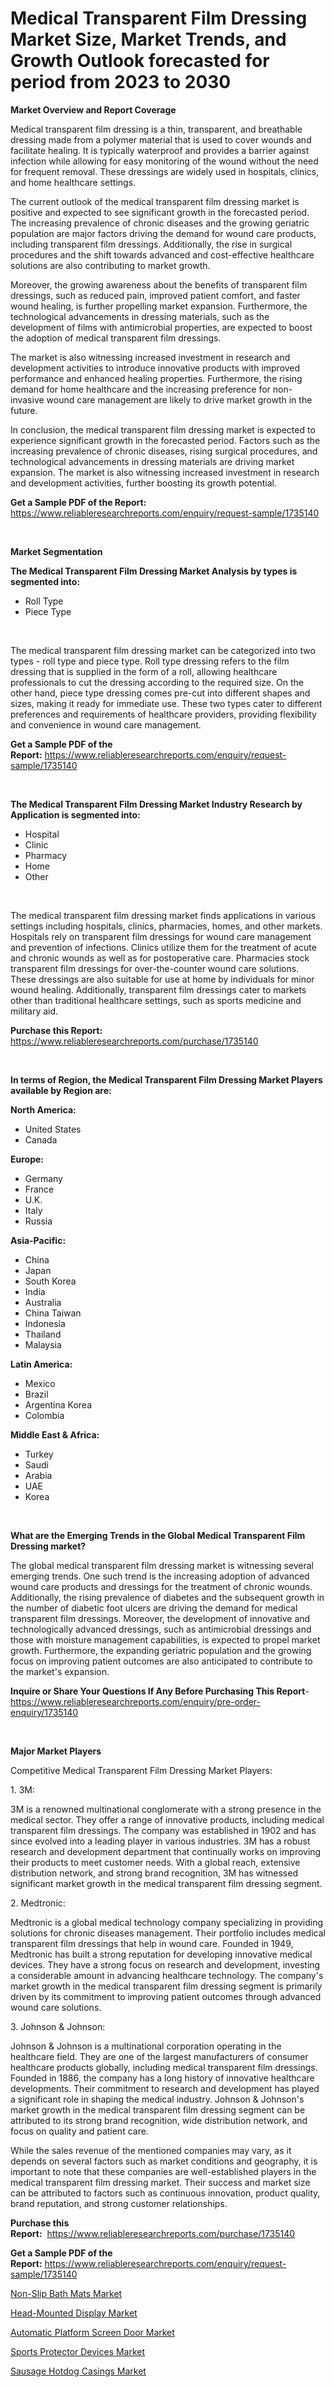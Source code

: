 <p><h1>Medical Transparent Film Dressing Market Size, Market Trends, and Growth Outlook forecasted for period from 2023 to 2030</h1></p><p><strong>Market Overview and Report Coverage</strong></p>
<p><p>Medical transparent film dressing is a thin, transparent, and breathable dressing made from a polymer material that is used to cover wounds and facilitate healing. It is typically waterproof and provides a barrier against infection while allowing for easy monitoring of the wound without the need for frequent removal. These dressings are widely used in hospitals, clinics, and home healthcare settings.</p><p>The current outlook of the medical transparent film dressing market is positive and expected to see significant growth in the forecasted period. The increasing prevalence of chronic diseases and the growing geriatric population are major factors driving the demand for wound care products, including transparent film dressings. Additionally, the rise in surgical procedures and the shift towards advanced and cost-effective healthcare solutions are also contributing to market growth.</p><p>Moreover, the growing awareness about the benefits of transparent film dressings, such as reduced pain, improved patient comfort, and faster wound healing, is further propelling market expansion. Furthermore, the technological advancements in dressing materials, such as the development of films with antimicrobial properties, are expected to boost the adoption of medical transparent film dressings.</p><p>The market is also witnessing increased investment in research and development activities to introduce innovative products with improved performance and enhanced healing properties. Furthermore, the rising demand for home healthcare and the increasing preference for non-invasive wound care management are likely to drive market growth in the future.</p><p>In conclusion, the medical transparent film dressing market is expected to experience significant growth in the forecasted period. Factors such as the increasing prevalence of chronic diseases, rising surgical procedures, and technological advancements in dressing materials are driving market expansion. The market is also witnessing increased investment in research and development activities, further boosting its growth potential.</p></p>
<p><strong>Get a Sample PDF of the Report:</strong> <a href="https://www.reliableresearchreports.com/enquiry/request-sample/1735140">https://www.reliableresearchreports.com/enquiry/request-sample/1735140</a></p>
<p>&nbsp;</p>
<p><strong>Market Segmentation</strong></p>
<p><strong>The Medical Transparent Film Dressing Market Analysis by types is segmented into:</strong></p>
<p><ul><li>Roll Type</li><li>Piece Type</li></ul></p>
<p>&nbsp;</p>
<p><p>The medical transparent film dressing market can be categorized into two types - roll type and piece type. Roll type dressing refers to the film dressing that is supplied in the form of a roll, allowing healthcare professionals to cut the dressing according to the required size. On the other hand, piece type dressing comes pre-cut into different shapes and sizes, making it ready for immediate use. These two types cater to different preferences and requirements of healthcare providers, providing flexibility and convenience in wound care management.</p></p>
<p><strong>Get a Sample PDF of the Report:</strong>&nbsp;<a href="https://www.reliableresearchreports.com/enquiry/request-sample/1735140">https://www.reliableresearchreports.com/enquiry/request-sample/1735140</a></p>
<p>&nbsp;</p>
<p><strong>The Medical Transparent Film Dressing Market Industry Research by Application is segmented into:</strong></p>
<p><ul><li>Hospital</li><li>Clinic</li><li>Pharmacy</li><li>Home</li><li>Other</li></ul></p>
<p>&nbsp;</p>
<p><p>The medical transparent film dressing market finds applications in various settings including hospitals, clinics, pharmacies, homes, and other markets. Hospitals rely on transparent film dressings for wound care management and prevention of infections. Clinics utilize them for the treatment of acute and chronic wounds as well as for postoperative care. Pharmacies stock transparent film dressings for over-the-counter wound care solutions. These dressings are also suitable for use at home by individuals for minor wound healing. Additionally, transparent film dressings cater to markets other than traditional healthcare settings, such as sports medicine and military aid.</p></p>
<p><strong>Purchase this Report:</strong>&nbsp; <a href="https://www.reliableresearchreports.com/purchase/1735140">https://www.reliableresearchreports.com/purchase/1735140</a></p>
<p>&nbsp;</p>
<p><strong>In terms of Region, the Medical Transparent Film Dressing Market Players available by Region are:</strong></p>
<p>
    <p> <strong> North America: </strong>
        <ul>
            <li>United States</li>
            <li>Canada</li>
        </ul>
        </p> 
    <p> <strong> Europe: </strong>
        <ul>
            <li>Germany</li>
            <li>France</li>
            <li>U.K.</li>
            <li>Italy</li>
            <li>Russia</li>
        </ul>
        </p> 
    <p> <strong> Asia-Pacific: </strong>
        <ul>
            <li>China</li>
            <li>Japan</li>
            <li>South Korea</li>
            <li>India</li>
            <li>Australia</li>
            <li>China Taiwan</li>
            <li>Indonesia</li>
            <li>Thailand</li>
            <li>Malaysia</li>
        </ul>
        </p> 
    <p> <strong> Latin America: </strong>
        <ul>
            <li>Mexico</li>
            <li>Brazil</li>
            <li>Argentina Korea</li>
            <li>Colombia</li>
        </ul>
        </p> 
    <p> <strong> Middle East & Africa: </strong>
        <ul>
            <li>Turkey</li>
            <li>Saudi</li>
            <li>Arabia</li>
            <li>UAE</li>
            <li>Korea</li>
        </ul>
    </p>
    </p>
<p>&nbsp;</p>
<p><strong>What are the Emerging Trends in the Global Medical Transparent Film Dressing market?</strong></p>
<p><p>The global medical transparent film dressing market is witnessing several emerging trends. One such trend is the increasing adoption of advanced wound care products and dressings for the treatment of chronic wounds. Additionally, the rising prevalence of diabetes and the subsequent growth in the number of diabetic foot ulcers are driving the demand for medical transparent film dressings. Moreover, the development of innovative and technologically advanced dressings, such as antimicrobial dressings and those with moisture management capabilities, is expected to propel market growth. Furthermore, the expanding geriatric population and the growing focus on improving patient outcomes are also anticipated to contribute to the market's expansion.</p></p>
<p><strong>Inquire or Share Your Questions If Any Before Purchasing This Report</strong>- <a href="https://www.reliableresearchreports.com/enquiry/pre-order-enquiry/1735140">https://www.reliableresearchreports.com/enquiry/pre-order-enquiry/1735140</a></p>
<p>&nbsp;</p>
<p><strong>Major Market Players</strong></p>
<p><p>Competitive Medical Transparent Film Dressing Market Players:</p><p>1. 3M:</p><p>3M is a renowned multinational conglomerate with a strong presence in the medical sector. They offer a range of innovative products, including medical transparent film dressings. The company was established in 1902 and has since evolved into a leading player in various industries. 3M has a robust research and development department that continually works on improving their products to meet customer needs. With a global reach, extensive distribution network, and strong brand recognition, 3M has witnessed significant market growth in the medical transparent film dressing segment.</p><p>2. Medtronic:</p><p>Medtronic is a global medical technology company specializing in providing solutions for chronic diseases management. Their portfolio includes medical transparent film dressings that help in wound care. Founded in 1949, Medtronic has built a strong reputation for developing innovative medical devices. They have a strong focus on research and development, investing a considerable amount in advancing healthcare technology. The company's market growth in the medical transparent film dressing segment is primarily driven by its commitment to improving patient outcomes through advanced wound care solutions.</p><p>3. Johnson & Johnson:</p><p>Johnson & Johnson is a multinational corporation operating in the healthcare field. They are one of the largest manufacturers of consumer healthcare products globally, including medical transparent film dressings. Founded in 1886, the company has a long history of innovative healthcare developments. Their commitment to research and development has played a significant role in shaping the medical industry. Johnson & Johnson's market growth in the medical transparent film dressing segment can be attributed to its strong brand recognition, wide distribution network, and focus on quality and patient care.</p><p>While the sales revenue of the mentioned companies may vary, as it depends on several factors such as market conditions and geography, it is important to note that these companies are well-established players in the medical transparent film dressing market. Their success and market size can be attributed to factors such as continuous innovation, product quality, brand reputation, and strong customer relationships.</p></p>
<p><strong>Purchase this Report:</strong>&nbsp;&nbsp;<a href="https://www.reliableresearchreports.com/purchase/1735140">https://www.reliableresearchreports.com/purchase/1735140</a></p>
<p></p>
<p><strong>Get a Sample PDF of the Report:</strong>&nbsp;<a href="https://www.reliableresearchreports.com/enquiry/request-sample/1735140">https://www.reliableresearchreports.com/enquiry/request-sample/1735140</a></p>
<p><p><a href="https://github.com/rahu1502/Market-Research-Report-List-1/blob/main/non-slip-bath-mats-market.md">Non-Slip Bath Mats Market</a></p><p><a href="https://github.com/rahu1501/Market-Research-Report-List-1/blob/main/head-mounted-display-market.md">Head-Mounted Display Market</a></p><p><a href="https://medium.com/@terrellconn/automatic-platform-screen-door-market-trends-and-market-analysis-forecasted-for-period-2023-2030-67737614cedd">Automatic Platform Screen Door Market</a></p><p><a href="https://www.linkedin.com/pulse/sports-protector-devices-market-size-share-amp-trends/">Sports Protector Devices Market</a></p><p><a href="https://medium.com/@jazminjones30/sausage-hotdog-casings-market-comprehensive-assessment-by-type-application-and-geography-8fa0cb129637">Sausage Hotdog Casings Market</a></p></p>
